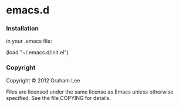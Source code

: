 emacs.d
=======

### Installation

in your .emacs file:

   (load "~/.emacs.d/init.el")

### Copyright

Copyright © 2012 Graham Lee

Files are licensed under the same license as Emacs unless otherwise
specified. See the file COPYING for details.
